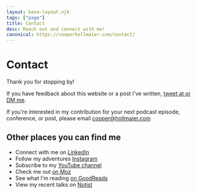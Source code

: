 ```yaml
---
layout: base-layout.njk
tags: ["page"]
title: Contact
desc: Reach out and connect with me!
canonical: https://cooperhollmaier.com/contact/
---
```


# Contact

Thank you for stopping by!

If you have feedback about this website or a post I've written, <a href="https://twitter.com/cooperhollmaier">tweet at or DM me</a>.

If you're interested in my contribution for your next podcast episode, conference, or post, please email <a href="mailto:cooper@hollmaier.com">cooper@hollmaier.com</a>

## Other places you can find me

<ul>
<li>Connect with me on <a title="Link opens LinkedIn in a new window" href="https://www.linkedin.com/in/cooperhollmaier" target="_blank" rel="noopener noreferrer">LinkedIn</a></li>
<li>Follow my adventures <a title="Link opens Instagram in a new window" href="https://www.instagram.com/cooperhollmaier/" target="_blank" rel="noopener noreferrer">Instagram</a></li>
<li>Subscribe to my <a title="Link opens YouTube in a new window" href="https://www.youtube.com/channel/UCWyuE3usgzzuPIdmR_6iRWA" target="_blank" rel="noopener noreferrer">YouTube channel</a></li>
<li>Check me out <a title="Link opens Moz in a new window" href="https://moz.com/community/q/user/cooper-hollmaier" target="_blank" rel="noopener noreferrer">on Moz</a></li>
<li>See what I'm reading <a title="Link opens GoodReads in a new window" href="https://www.goodreads.com/user/show/106400124-cooper-hollmaier" target="_blank" rel="noopener noreferrer">on GoodReads</a></li>
<li>View my recent talks on <a title="Link opens Notist in a new window" href="https://noti.st/cooperhollmaier" target="_blank" rel="noopener noreferrer">Notist</a></li>
</ul>
